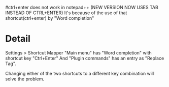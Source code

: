 #ctrl+enter does not work in notepad++
(NEW VERSION NOW USES TAB INSTEAD OF CTRL+ENTER)
It's because of the use of that shortcut(ctrl+enter) by "Word completion"

# Detail #

Settings > Shortcut Mapper
"Main menu" has "Word completion" with shortcut key "Ctrl+Enter"
And "Plugin commands" has an entry as "Replace Tag".

Changing either of the two shortcuts to a different key
combination will solve the problem.